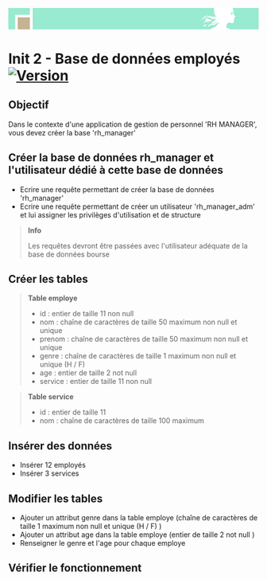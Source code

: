 ![separe](https://github.com/studoo-app/.github/blob/main/profile/studoo-banner-logo.png)
# Init 2 - Base de données employés [![Version](https://img.shields.io/badge/Version-1.0.0-blue)]()

## Objectif
Dans le contexte d'une application de gestion de personnel 'RH MANAGER', vous devez créer la base 'rh_manager' 

## Créer la base de données rh_manager et l'utilisateur dédié à cette base de données

- Ecrire une requête permettant de créer la base de données 'rh_manager'
- Ecrire une requête permettant de créer un utilisateur 'rh_manager_adm' et lui assigner les privilèges d'utilisation et de structure

> **Info**
>
> Les requêtes devront être passées avec l'utilisateur adéquate de la base de données bourse


## Créer les tables
> **Table employe**
> - id : entier de taille 11 non null
> - nom : chaîne de caractères de taille 50 maximum non null et unique
> - prenom : chaîne de caractères de taille 50 maximum non null et unique
> - genre : chaîne de caractères de taille 1 maximum non null et unique (H / F)
> - age : entier de taille 2 not null
> - service : entier de taille 11  non null

> **Table service**
> - id : entier de taille 11
> - nom : chaîne de caractères de taille 100 maximum

## Insérer des données
- Insérer 12 employés
- Insérer 3 services

## Modifier les tables
- Ajouter un attribut genre dans la table employe (chaîne de caractères de taille 1 maximum non null et unique (H / F) )
- Ajouter un attribut age dans la table employe (entier de taille 2 not null )
- Renseigner le genre et l'age pour chaque employe


## Vérifier le fonctionnement

